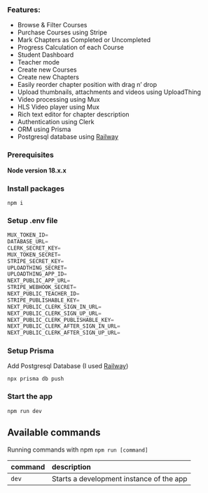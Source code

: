 ### Features:

- Browse & Filter Courses
- Purchase Courses using Stripe
- Mark Chapters as Completed or Uncompleted
- Progress Calculation of each Course
- Student Dashboard
- Teacher mode
- Create new Courses
- Create new Chapters
- Easily reorder chapter position with drag n’ drop
- Upload thumbnails, attachments and videos using UploadThing
- Video processing using Mux
- HLS Video player using Mux
- Rich text editor for chapter description
- Authentication using Clerk
- ORM using Prisma
- Postgresql database using [Railway](https://railway.app/)

### Prerequisites

**Node version 18.x.x**

### Install packages

```shell
npm i
```

### Setup .env file


```js
MUX_TOKEN_ID=
DATABASE_URL=
CLERK_SECRET_KEY=
MUX_TOKEN_SECRET=
STRIPE_SECRET_KEY=
UPLOADTHING_SECRET=
UPLOADTHING_APP_ID=
NEXT_PUBLIC_APP_URL=
STRIPE_WEBHOOK_SECRET=
NEXT_PUBLIC_TEACHER_ID=
STRIPE_PUBLISHABLE_KEY=
NEXT_PUBLIC_CLERK_SIGN_IN_URL=
NEXT_PUBLIC_CLERK_SIGN_UP_URL=
NEXT_PUBLIC_CLERK_PUBLISHABLE_KEY=
NEXT_PUBLIC_CLERK_AFTER_SIGN_IN_URL=
NEXT_PUBLIC_CLERK_AFTER_SIGN_UP_URL=
```

### Setup Prisma

Add Postgresql Database (I used [Railway](https://railway.app/))

```shell
npx prisma db push

```

### Start the app

```shell
npm run dev
```

## Available commands

Running commands with npm `npm run [command]`

| command         | description                              |
| :-------------- | :--------------------------------------- |
| `dev`           | Starts a development instance of the app |
